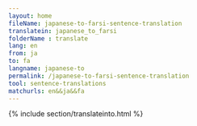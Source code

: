 ```yaml
---
layout: home
fileName: japanese-to-farsi-sentence-translation
translatein: japanese_to_farsi
folderName : translate
lang: en
from: ja
to: fa
langname: japanese-to
permalink: /japanese-to-farsi-sentence-translation
tool: sentence-translations
matchurls: en&&ja&&fa
---
```

{% include section/translateinto.html %}
